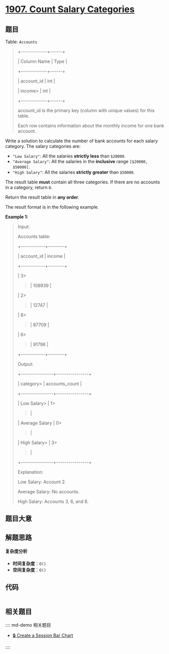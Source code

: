 # [1907. Count Salary Categories](https://leetcode.com/problems/count-salary-categories/)

## 题目

Table: `Accounts`

> +-------------+------+
>
> | Column Name | Type |
>
> +-------------+------+
>
> | account_id | int |
>
> | income>
> | int |
>
> +-------------+------+
>
> account_id is the primary key (column with unique values) for this table.
>
> Each row contains information about the monthly income for one bank account.

Write a solution to calculate the number of bank accounts for each salary
category. The salary categories are:

- `"Low Salary"`: All the salaries **strictly less** than `$20000`.
- `"Average Salary"`: All the salaries in the **inclusive** range `[$20000, $50000]`.
- `"High Salary"`: All the salaries **strictly greater** than `$50000`.

The result table **must** contain all three categories. If there are no
accounts in a category, return `0`.

Return the result table in **any order**.

The result format is in the following example.

**Example 1:**

> Input:
>
> Accounts table:
>
> +------------+--------+
>
> | account_id | income |
>
> +------------+--------+
>
> | 3>
>
> > | 108939 |
>
> | 2>
>
> > | 12747 |
>
> | 8>
>
> > | 87709 |
>
> | 6>
>
> > | 91796 |
>
> +------------+--------+
>
> Output:
>
> +----------------+----------------+
>
> | category>
> | accounts_count |
>
> +----------------+----------------+
>
> | Low Salary>
> | 1>
>
> > |
>
> | Average Salary | 0>
>
> > |
>
> | High Salary>
> | 3>
>
> > |
>
> +----------------+----------------+
>
> Explanation:
>
> Low Salary: Account 2.
>
> Average Salary: No accounts.
>
> High Salary: Accounts 3, 6, and 8.

## 题目大意

## 解题思路

#### 复杂度分析

- **时间复杂度**：`O()`
- **空间复杂度**：`O()`

## 代码

```javascript

```

## 相关题目

:::: md-demo 相关题目

- [🔒 Create a Session Bar Chart](https://leetcode.com/problems/create-a-session-bar-chart)

::::
